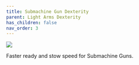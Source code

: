 ```yaml
---
title: Submachine Gun Dexterity
parent: Light Arms Dexterity
has_children: false
nav_order: 3
---
```


![](https://bungie.net/common/destiny2_content/icons/480c55219f9c96d0f1911efe84a2f9c3.png)

Faster ready and stow speed for Submachine Guns.
